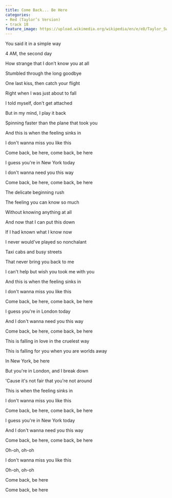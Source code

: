 ```yaml
---
title: Come Back... Be Here
categories:
- Red (Taylor’s Version)
- track 18
feature_image: https://upload.wikimedia.org/wikipedia/en/e/e8/Taylor_Swift_-_Red.png
--- 
```

You said it in a simple way

4 AM, the second day

How strange that I don't know you at all

Stumbled through the long goodbye

One last kiss, then catch your flight

Right when I was just about to fall

I told myself, don't get attached

But in my mind, I play it back

Spinning faster than the plane that took you

And this is when the feeling sinks in

I don't wanna miss you like this

Come back, be here, come back, be here

I guess you're in New York today

I don't wanna need you this way

Come back, be here, come back, be here

The delicate beginning rush

The feeling you can know so much

Without knowing anything at all

And now that I can put this down

If I had known what I know now

I never would've played so nonchalant

Taxi cabs and busy streets

That never bring you back to me

I can't help but wish you took me with you

And this is when the feeling sinks in

I don't wanna miss you like this

Come back, be here, come back, be here

I guess you're in London today

And I don't wanna need you this way

Come back, be here, come back, be here

This is falling in love in the cruelest way

This is falling for you when you are worlds away

In New York, be here

But you're in London, and I break down

'Cause it's not fair that you're not around

This is when the feeling sinks in

I don't wanna miss you like this

Come back, be here, come back, be here

I guess you're in New York today

And I don't wanna need you this way

Come back, be here, come back, be here

Oh-oh, oh-oh

I don't wanna miss you like this

Oh-oh, oh-oh

Come back, be here

Come back, be here